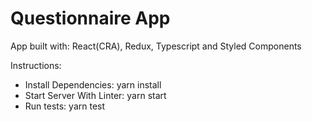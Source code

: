 # Questionnaire App

App built with: React(CRA), Redux, Typescript and Styled Components

Instructions: 

- Install Dependencies: yarn install
- Start Server With Linter: yarn start
- Run tests: yarn test

